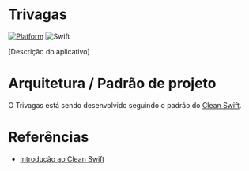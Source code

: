 # Trivagas

[![Platform](https://img.shields.io/badge/iOS-13.0+-blue.svg)](http://cocoadocs.org/docsets/SZMentionsSwift)
![Swift](https://img.shields.io/badge/Swift-5.0-brightgreen.svg)

[Descrição do aplicativo]

# Arquitetura / Padrão de projeto

O Trivagas está sendo desenvolvido seguindo o padrão do [Clean Swift](https://clean-swift.com/).

# Referências

- [Introdução ao Clean Swift](https://clean-swift.com/clean-swift-ios-architecture/)
